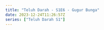 ```yaml
---
title: "Teluh Darah - S1E6 - Gugur Bunga"
date: 2023-12-24T11:26:57Z
series: ["Teluh Darah S1"]
---
```



<mux-player stream-type="on-demand"
  src="https://kp3d-my.sharepoint.com/personal/ryoo_kp3d_onmicrosoft_com/_layouts/15/download.aspx?share=ES59bPKMSUVGlDrsyQDu8JwBdMKFjsoBqPFAw458BYQ1vQ" prefer-playback="mse" controls>
  </mux-player>
  
  
  <script src="https://cdn.jsdelivr.net/npm/@mux/mux-player"></script>
  
 <script type="application/ld+json">
 {
  "@context": "https://schema.org/",
  "@type": "VideoObject",
  "name": "Teluh Darah - S1E6 - Gugur Bunga",
  "contentUrl": "https://stream.mux.com/TA7fHJTwmUKYxrv21Yff00dFfl1Xm1U600yaLce01y3uB4.m3u8",
  "thumbnailUrl": "https://www.themoviedb.org/t/p/original/zwsJRRmVozVZ1tDs8buIs97pCqm.jpg?width=314&fit_mode=preserve&time=25",
  "uploadDate": "2023-12-24T11:26:42Z",
}

</script>